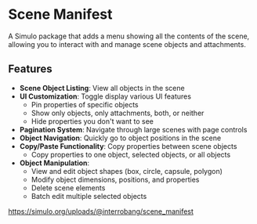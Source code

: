 # Scene Manifest

A Simulo package that adds a menu showing all the contents of the scene, allowing you to interact with and manage scene objects and attachments.

## Features

- **Scene Object Listing**: View all objects in the scene
- **UI Customization**: Toggle display various UI features
  - Pin properties of specific objects
  - Show only objects, only attachments, both, or neither
  - Hide properties you don't want to see
- **Pagination System**: Navigate through large scenes with page controls
- **Object Navigation**: Quickly go to object positions in the scene
- **Copy/Paste Functionality**: Copy properties between scene objects
  - Copy properties to one object, selected objects, or all objects
- **Object Manipulation**:
  - View and edit object shapes (box, circle, capsule, polygon)
  - Modify object dimensions, positions, and properties
  - Delete scene elements
  - Batch edit multiple selected objects

https://simulo.org/uploads/@interrobang/scene_manifest
